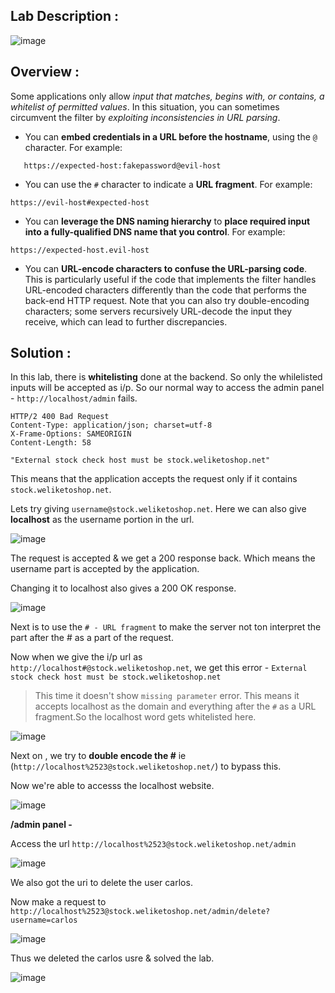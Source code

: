 ## Lab Description :

![image](https://github.com/sh3bu/Portswigger_labs/assets/67383098/dcbc7842-14d6-42d5-a581-a8e99f78d030)


## Overview :

Some applications only allow *input that matches, begins with, or contains, a whitelist of permitted values*. In this situation, you can sometimes circumvent the filter by *exploiting inconsistencies in URL parsing*.

-  You can **embed credentials in a URL before the hostname**, using the `@` character. For example:

```http
   https://expected-host:fakepassword@evil-host
```

- You can use the `#` character to indicate a **URL fragment**. For example:
   
```http
https://evil-host#expected-host
```

-  You can **leverage the DNS naming hierarchy** to **place required input into a fully-qualified DNS name that you control**. For example:
    
```http
https://expected-host.evil-host
```
    
- You can **URL-encode characters to confuse the URL-parsing code**. This is particularly useful if the code that implements the filter handles URL-encoded characters differently than the code that performs the back-end HTTP request. Note that you can also try double-encoding characters; some servers recursively URL-decode the input they receive, which can lead to further discrepancies.
    

## Solution :

In this lab, there is  **whitelisting** done at the backend. So only the whilelisted inputs will be accepted as i/p. So our normal way to access the admin panel - `http://localhost/admin` fails.

```http
HTTP/2 400 Bad Request
Content-Type: application/json; charset=utf-8
X-Frame-Options: SAMEORIGIN
Content-Length: 58

"External stock check host must be stock.weliketoshop.net"
```

This means that the application accepts the request only if it contains `stock.weliketoshop.net`.

Lets try giving `username@stock.weliketoshop.net`. Here we can also give **localhost** as the username portion in the url.

![image](https://github.com/sh3bu/Portswigger_labs/assets/67383098/33026e91-a221-4e99-b0bf-b903ed50d075)


The request is accepted & we get a 200 response back. Which means the username part is accepted by the application.

Changing it to localhost also gives a 200 OK response.

![image](https://github.com/sh3bu/Portswigger_labs/assets/67383098/97252e52-427c-4c6c-9352-2fd1038e6d3d)

Next is to use the `# - URL fragment` to make the server not ton interpret  the part after the # as  a part of the request.

Now when we give the i/p url as `http://localhost#@stock.weliketoshop.net`, we get this error - `External stock check host must be stock.weliketoshop.net`

> This time it doesn't show `missing parameter` error. This means it accepts localhost as the domain and everything after the `#` as a URL fragment.So the localhost word gets whitelisted here.

![image](https://github.com/sh3bu/Portswigger_labs/assets/67383098/0b0824ee-3e41-41f7-8e35-283cab5f5652)


Next on , we try to **double encode the #** ie (`http://localhost%2523@stock.weliketoshop.net/`) to bypass this.

Now we're able to accesss the localhost website.

![image](https://github.com/sh3bu/Portswigger_labs/assets/67383098/87a2da31-d3a5-4068-bd44-3535cc980c79)

**/admin panel -**

Access the url `http://localhost%2523@stock.weliketoshop.net/admin`

![image](https://github.com/sh3bu/Portswigger_labs/assets/67383098/e7aeb56d-2691-453b-b58a-686dac1b13e1)

We also got the uri to delete the user carlos.

Now make a request to `http://localhost%2523@stock.weliketoshop.net/admin/delete?username=carlos`

![image](https://github.com/sh3bu/Portswigger_labs/assets/67383098/477bee59-ab04-4af7-bdea-588e618e4b56)

Thus we deleted the carlos usre & solved the lab.

![image](https://github.com/sh3bu/Portswigger_labs/assets/67383098/c0ae4252-5eb7-436a-a308-58a6995cc7be)




